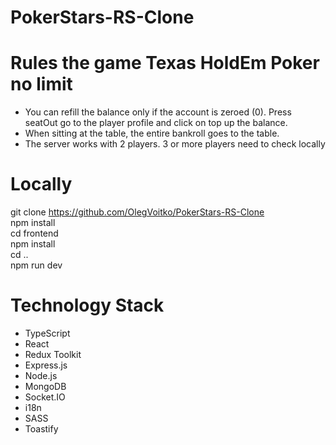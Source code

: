 # PokerStars-RS-Clone

# Rules the game Texas HoldEm Poker no limit

- You can refill the balance only if the account is zeroed (0). Press seatOut go to the player profile and click on top up the balance.
- When sitting at the table, the entire bankroll goes to the table.
- The server works with 2 players. 3 or more players need to check locally

# Locally
git clone https://github.com/OlegVoitko/PokerStars-RS-Clone  
npm install  
cd frontend  
npm install  
cd ..  
npm run dev  

# Technology Stack
- TypeScript
- React
- Redux Toolkit
- Express.js
- Node.js
- MongoDB
- Socket.IO
- i18n
- SASS
- Toastify
